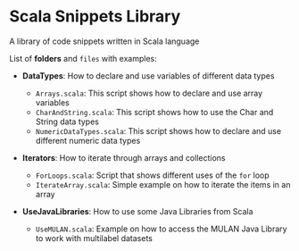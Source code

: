 Scala Snippets Library
======================

A library of code snippets written in Scala language

List of **folders** and `files` with examples:

+ **DataTypes**: How to declare and use variables of different data types
    * `Arrays.scala`: This script shows how to declare and use array variables
    * `CharAndString.scala`: This script shows how to use the Char and String data types
    * `NumericDataTypes.scala`: This script shows how to declare and use different numeric data types

+ **Iterators**: How to iterate through arrays and collections
    * `ForLoops.scala`: Script that shows different uses of the `for` loop
    * `IterateArray.scala`: Simple example on how to iterate the items in an array

+ **UseJavaLibraries**: How to use some Java Libraries from Scala
    * `UseMULAN.scala`: Example on how to access the MULAN Java Library to work with multilabel datasets
    
  
